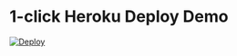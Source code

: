 # 1-click Heroku Deploy Demo
[![Deploy](https://www.herokucdn.com/deploy/button.svg)](https://heroku.com/deploy)

